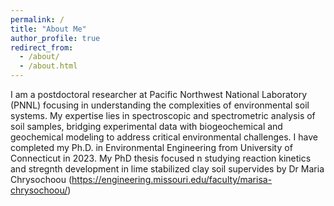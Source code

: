 ```yaml
---
permalink: /
title: "About Me"
author_profile: true
redirect_from: 
  - /about/
  - /about.html
---
```


I am a postdoctoral researcher at Pacific Northwest National Laboratory (PNNL) focusing in understanding the complexities of environmental soil systems. My expertise lies in spectroscopic and spectrometric analysis of soil samples, bridging experimental data with biogeochemical and geochemical modeling to address critical environmental challenges. I have completed my Ph.D. in Environmental Engineering from University of Connecticut in 2023. My PhD thesis focused n studying reaction kinetics and stregnth development in lime stabilized clay soil supervides by Dr Maria Chrysochoou (https://engineering.missouri.edu/faculty/marisa-chrysochoou/)



